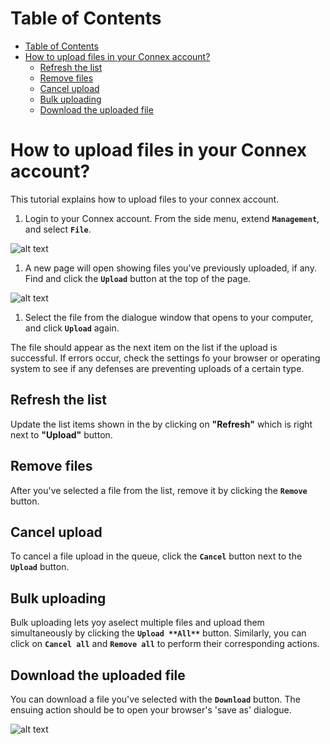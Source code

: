 # Table of Contents
- [Table of Contents](#table-of-contents)
- [How to upload files in your Connex account?](#how-to-upload-files-in-your-connex-account)
    - [Refresh the list](#refresh-the-list)
    - [Remove files](#remove-files)
    - [Cancel upload](#cancel-upload)
    - [Bulk uploading](#bulk-uploading)
    - [Download the uploaded file](#download-the-uploaded-file)


# How to upload files in your Connex account?

This tutorial explains how to upload files to your connex account. 

1. Login to your Connex account. From the side menu, extend **`Management`**, and select **`File`**.

![alt text][files-1] 

1. A new page will open showing files you've previously uploaded, if any. Find and click the **`Upload`** button at the top of the page. 

![alt text][files-2]
 
1. Select the file from the dialogue window that opens to your computer, and click **`Upload`** again.

The file should appear as the next item on the list if the upload is successful. If errors occur, check the settings fo your browser or operating system to see if any defenses are preventing uploads of a certain type.

## Refresh the list

Update the list items shown in the  by clicking on **"Refresh"** which is right next to **"Upload"** button.

## Remove files

After you've selected a file from the list, remove it by clicking the **`Remove`** button.

## Cancel upload

To cancel a file upload in the queue, click the **`Cancel`** button next to the **`Upload`** button.

## Bulk uploading

Bulk uploading lets yoy aselect multiple files and upload them simultaneously by clicking the **`Upload **All**`** button.
Similarly, you can click on **`Cancel all`** and **`Remove all`** to perform their corresponding actions.

## Download the uploaded file

You can download a file you've selected with the **`Download`** button. The ensuing action should be to open your browser's 'save as' dialogue. 

![alt text][files-4]

[files-1]: https://raw.githubusercontent.com/digipigeon/connexcs-user-docs/master/new-images/219.png "Files 1"
[files-2]: https://raw.githubusercontent.com/digipigeon/connexcs-user-docs/master/new-images/220.png "Files 2"
[files-3]: https://raw.githubusercontent.com/digipigeon/connexcs-user-docs/master/img/files-3.png "Files 3"
[files-4]: https://raw.githubusercontent.com/digipigeon/connexcs-user-docs/master/new-images/221.png "Files 4"
